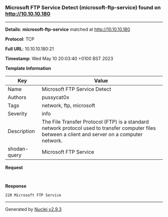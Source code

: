 ### Microsoft FTP Service Detect (microsoft-ftp-service) found on http://10.10.10.180
---
**Details**: **microsoft-ftp-service**  matched at http://10.10.10.180

**Protocol**: TCP

**Full URL**: 10.10.10.180:21

**Timestamp**: Wed May 10 20:03:40 +0100 BST 2023

**Template Information**

| Key | Value |
|---|---|
| Name | Microsoft FTP Service Detect |
| Authors | pussycat0x |
| Tags | network, ftp, microsoft |
| Severity | info |
| Description | The File Transfer Protocol (FTP) is a standard network protocol used to transfer computer files between a client and server on a computer network.<br> |
| shodan-query | Microsoft FTP Service |

**Request**
```http


```

**Response**
```http
220 Microsoft FTP Service

```


---
Generated by [Nuclei v2.9.3](https://github.com/projectdiscovery/nuclei)